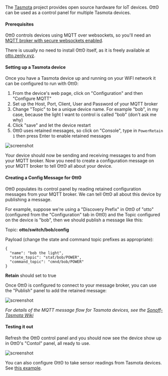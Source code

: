 The [Tasmota](https://github.com/arendst/Sonoff-Tasmota/wiki) project provides open source hardware for IoT devices. ʘttʘ can be used as a control panel for multiple Tasmota devices.

#### Prerequisites

ʘttʘ controls devices using MQTT over websockets, so you'll need an [MQTT broker with secure websockets enabled](http://www.steves-internet-guide.com/mqtt-websockets/).

There is usually no need to install ʘttʘ itself, as it is freely available at [otto.zenly.xyz](https://otto.zenly.xyz/).

#### Setting up a Tasmota device

Once you have a Tasmota device up and running on your WiFI network it can be configured to run with ʘttʘ:

1. From the device's web page, click on "Configuration" and then "Configure MQTT"
1. Set up the Host, Port, Client, User and Password of your MQTT broker
1. Change "Topic" to be a unique device name. For example "bob", in my case, because the light I want to control is called "bob" (don't ask me why)
1. Click "save" and let the device restart
1. ʘttʘ uses retained messages, so click on "Console", type in `PowerRetain 1` then press Enter to enable retained messages


![screenshot](/assets/docs/images/tasmota-screenshot.png)

Your device should now be sending and receiving messages to and from your MQTT broker. Now you need to create a configuration message on your MQTT broker to tell ʘttʘ all about your device.

#### Creating a Config Message for ʘttʘ

ʘttʘ populates its control panel by reading retained configuration messages from your MQTT broker. We can tell ʘttʘ all about this device by publishing a message.

For example, suppose we're using a "Discovery Prefix" in ʘttʘ of "otto" (configured from the "Configuration" tab in ʘttʘ) and the Topic configured on the device is "bob", then we should publish a message like this:


Topic: __otto/switch/bob/config__

Payload (change the state and command topic prefixes as appropriate):
```
{  
  "name": "bob the light",
  "state_topic": "stat/bob/POWER",
  "command_topic": "cmnd/bob/POWER"
}
```
__Retain__ should set to true

Once ʘttʘ is configured to connect to your message broker, you can use the "Publish" panel to add the retained message:

![screenshot](/assets/docs/images/tasmota-otto-config.png)

_For details of the MQTT message flow for Tasmota devices, see the [Sonoff-Tasmota Wiki](https://github.com/arendst/Sonoff-Tasmota/wiki/MQTT-Overview)_

#### Testing it out

Refresh the ʘttʘ control panel and you should now see the device show up in ʘttʘ's "Contol" panel, all ready to use.

![screenshot](/assets/docs/images/tasmota-otto-switch.png)

You can also configure ʘttʘ to take sensor readings from Tasmota devices. See [this example](/docs/tasmota-pow2).
